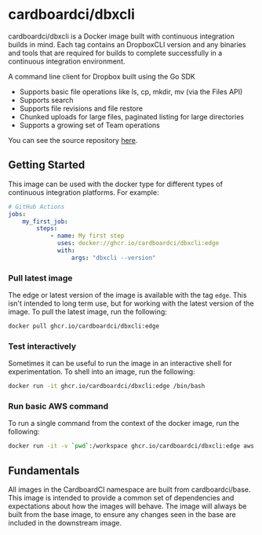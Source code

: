 # cardboardci/dbxcli

cardboardci/dbxcli is a Docker image built with continuous integration builds in mind. Each tag contains an DropboxCLI version and any binaries and tools that are required for builds to complete successfully in a continuous integration environment.

A command line client for Dropbox built using the Go SDK

-   Supports basic file operations like ls, cp, mkdir, mv (via the Files API)
-   Supports search
-   Supports file revisions and file restore
-   Chunked uploads for large files, paginated listing for large directories
-   Supports a growing set of Team operations

You can see the source repository [here](https://github.com/dropbox/dbxcli).

## Getting Started

This image can be used with the docker type for different types of continuous integration platforms. For example:

```yml
# GitHub Actions
jobs:
    my_first_job:
        steps:
            - name: My first step
              uses: docker://ghcr.io/cardboardci/dbxcli:edge
              with:
                  args: "dbxcli --version"
```

### Pull latest image

The edge or latest version of the image is available with the tag `edge`. This isn't intended to long term use, but for working with the latest version of the image. To pull the latest image, run the following:

```bash
docker pull ghcr.io/cardboardci/dbxcli:edge
```

### Test interactively

Sometimes it can be useful to run the image in an interactive shell for experimentation. To shell into an image, run the following:

```bash
docker run -it ghcr.io/cardboardci/dbxcli:edge /bin/bash
```

### Run basic AWS command

To run a single command from the context of the docker image, run the following:

```bash
docker run -it -v `pwd`:/workspace ghcr.io/cardboardci/dbxcli:edge aws --version
```

## Fundamentals

All images in the CardboardCI namespace are built from cardboardci/base. This image is intended to provide a common set of dependencies and expectations about how the images will behave. The image will always be built from the base image, to ensure any changes seen in the base are included in the downstream image.
